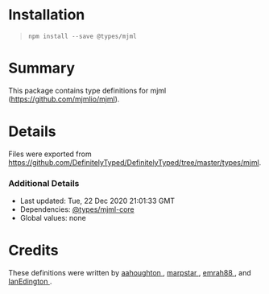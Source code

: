 # Installation
> `npm install --save @types/mjml`

# Summary
This package contains type definitions for mjml (https://github.com/mjmlio/mjml).

# Details
Files were exported from https://github.com/DefinitelyTyped/DefinitelyTyped/tree/master/types/mjml.

### Additional Details
 * Last updated: Tue, 22 Dec 2020 21:01:33 GMT
 * Dependencies: [@types/mjml-core](https://npmjs.com/package/@types/mjml-core)
 * Global values: none

# Credits
These definitions were written by [aahoughton        ](https://github.com/aahoughton), [marpstar          ](https://github.com/marpstar), [emrah88           ](https://github.com/emrah88), and [IanEdington       ](https://github.com/IanEdington).
